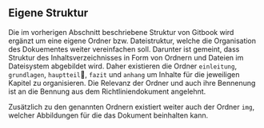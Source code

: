 ## Eigene Struktur

Die im vorherigen Abschnitt beschriebene Struktur von Gitbook wird ergänzt um eine eigene Ordner bzw. Dateistruktur, welche die Organisation des Dokuementes weiter vereinfachen soll. Darunter ist gemeint, dass Struktur des Inhaltsverzeichnisses in Form von Ordnern und Dateien im Dateisystem abgebildet wird. Daher existieren die Ordner `einleitung`, `grundlagen`, `hauptteil`, `fazit` und `anhang` um Inhalte für die jeweiligen Kapitel zu organisieren. Die Relevanz der Ordner und auch ihre Bennenung ist an die Bennung aus dem Richtliniendokument angelehnt.

Zusätzlich zu den genannten Ordnern existiert weiter auch der Ordner `img`, welcher Abbildungen für die das Dokument beinhalten kann. 

